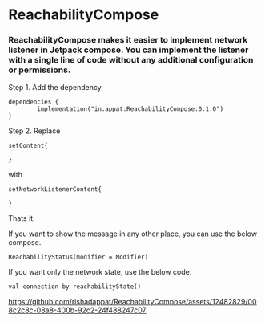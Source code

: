 # ReachabilityCompose

### ReachabilityCompose makes it easier to implement network listener in Jetpack compose. You can implement the listener with a single line of code without any additional configuration or permissions.


Step 1. Add the dependency

	dependencies {
	        implementation("in.appat:ReachabilityCompose:0.1.0")
	}


Step 2. Replace

	setContent{
 
	}

 with 
	
	setNetworkListenerContent{
 
	}

Thats it.


If you want to show the message in any other place, you can use the below compose.

	ReachabilityStatus(modifier = Modifier)


If you want only the network state, use the below code.

 	val connection by reachabilityState()




https://github.com/rishadappat/ReachabilityCompose/assets/12482829/008c2c8c-08a8-400b-92c2-24f488247c07


